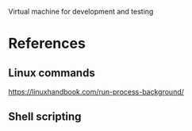 Virtual machine for development and testing

# References

## Linux commands
https://linuxhandbook.com/run-process-background/

## Shell scripting
